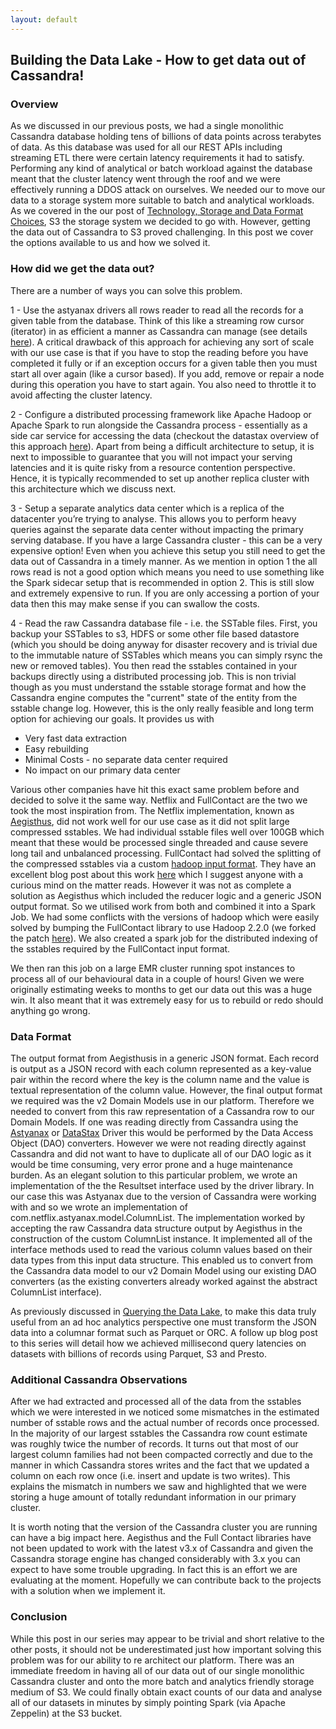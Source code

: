 ```yaml
---
layout: default
---
```


## Building the Data Lake - How to get data out of Cassandra! 

### Overview

As we discussed in our previous posts, we had a single monolithic Cassandra database holding tens of billions of data points across terabytes of data. As this database was used for all our REST APIs including streaming ETL there were certain latency requirements it had to satisfy. Performing any kind of analytical or batch workload against the database meant that the cluster latency went through the roof and we were effectively running a DDOS attack on ourselves. We needed our to move our data to a storage system more suitable to batch and analytical workloads. As we covered in the our post of [Technology, Storage and Data Format Choices](tech-storage-dfs.md), S3 the storage system we decided to go with. However, getting the data out of Cassandra to S3 proved challenging. In this post we cover the options available to us and how we solved it. 

### How did we get the data out?

There are a number of ways you can solve this problem. 

1 - Use the astyanax drivers all rows reader to read all the records for a given table from the database. Think of this like a streaming row cursor (iterator) in as efficient a manner as Cassandra can manage (see details [here](https://github.com/Netflix/astyanax/wiki/AllRowsReader-All-rows-query)). A critical drawback of this approach for achieving any sort of scale with our use case is that if you have to stop the reading before you have completed it fully or if an exception occurs for a given table then you must start all over again (like a cursor based). If you add, remove or repair a node during this operation you have to start again. You also need to throttle it to avoid affecting the cluster latency.

2 - Configure a distributed processing framework like Apache Hadoop or Apache Spark to run alongside the Cassandra process - essentially as a side car service for accessing the data (checkout the datastax overview of this approach [here](https://docs.datastax.com/en/datastax_enterprise/4.5/datastax_enterprise/spark/sparkIntro.html)). Apart from being a difficult architecture to setup, it is next to impossible to guarantee that you will not impact your serving latencies and it is quite risky from a resource contention perspective. Hence, it is typically recommended to set up another replica cluster with this architecture which we discuss next.

3 - Setup a separate analytics data center which is a replica of the datacenter you’re trying to analyse. This allows you to perform heavy queries against the separate data center without impacting the primary serving database. If you have a large Cassandra cluster - this can be a very expensive option! Even when you achieve this setup you still need to get the data out of Cassandra in a timely manner. As we mention in option 1 the all rows read is not a good option which means you need to use something like the Spark sidecar setup that is recommended in option 2. This is still slow and extremely expensive to run. If you are only accessing a portion of your data then this may make sense if you can swallow the costs.

4 - Read the raw Cassandra database file - i.e. the SSTable files. First, you backup your SSTables to s3, HDFS or some other file based datastore (which you should be doing anyway for disaster recovery and is trivial due to the immutable nature of SSTables which means you can simply rsync the new or removed tables). You then read the sstables contained in your backups directly using a distributed processing job. This is non trivial though as you must understand the sstable storage format and how the Cassandra engine computes the "current" state of the entity from the sstable change log. However, this is the only really feasible and long term option for achieving our goals. It provides us with 

* Very fast data extraction
* Easy rebuilding
* Minimal Costs - no separate data center required 
* No impact on our primary data center

Various other companies have hit this exact same problem before and decided to solve it the same way. Netflix and FullContact are the two we took the most inspiration from. The Netflix implementation, known as [Aegisthus](https://github.com/Netflix/aegisthus), did not work well for our use case as it did not split large compressed sstables. We had individual sstable files well over 100GB which meant that these would be processed single threaded and cause severe long tail and unbalanced processing. FullContact had solved the splitting of the compressed sstables via a custom [hadoop input format](https://github.com/fullcontact/hadoop-sstable). They have an excellent blog post about this work [here](https://www.fullcontact.com/blog/cassandra-sstables-offline/) which I suggest anyone with a curious mind on the matter reads. However it was not as complete a solution as Aegisthus which included the reducer logic and a generic JSON output format. So we utilised work from both and combined it into a Spark Job. We had some conflicts with the versions of hadoop which were easily solved by bumping the FullContact library to use Hadoop 2.2.0 (we forked the patch [here](https://github.com/willfleury/hadoop-sstable/commit/e1f78068fc8e50d2327d14ce3f6205a40916974b)). We also created a spark job for the distributed indexing of the sstables required by the FullContact input format.

We then ran this job on a large EMR cluster running spot instances to process all of our behavioural data in a couple of hours! Given we were originally estimating weeks to months to get our data out this was a huge win. It also meant that it was extremely easy for us to rebuild or redo should anything go wrong.

### Data Format

The output format from Aegisthusis in a generic JSON format. Each record is output as a JSON record with each column represented as a key-value pair within the record where the key is the column name and the value is textual representation of the column value. However, the final output format we required was the v2 Domain Models use in our platform. Therefore we needed to convert from this raw representation of a Cassandra row to our Domain Models. If one was reading directly from Cassandra using the [Astyanax](https://github.com/Netflix/astyanax) or [DataStax](https://github.com/datastax/java-driver) Driver this would be performed by the Data Access Object (DAO) converters. However we were not reading directly against Cassandra and did not want to have to duplicate all of our DAO logic as it would be time consuming, very error prone and a huge maintenance burden. As an elegant solution to this particular problem, we wrote an implementation of the the Resultset interface used by the driver library. In our case this was Astyanax due to the version of Cassandra were working with and so we wrote an implementation of com.netflix.astyanax.model.ColumnList<T>. The implementation worked by accepting the raw Cassandra data structure output by Aegisthus in the construction of the custom ColumnList<T> instance. It implemented all of the interface methods used to read the various column values based on their data types from this input data structure. This enabled us to convert from the Cassandra data model to our v2 Domain Model using our existing DAO converters (as the existing converters already worked against the abstract ColumnList<T> interface). 

As previously discussed in [Querying the Data Lake](tech-storage-dfs.md), to make this data truly useful from an ad hoc analytics perspective one must transform the JSON data into a columnar format such as Parquet or ORC. A follow up blog post to this series will detail how we achieved millisecond query latencies on datasets with billions of records using Parquet, S3 and Presto. 

### Additional Cassandra Observations

After we had extracted and processed all of the data from the sstables which we were interested in we noticed some mismatches in the estimated number of sstable rows and the actual number of records once processed. In the majority of our largest sstables the Cassandra row count estimate was roughly twice the number of records. It turns out that most of our largest column families had not been compacted correctly and due to the manner in which Cassandra stores writes and the fact that we updated a column on each row once (i.e. insert and update is two writes). This explains the mismatch in numbers  we saw and highlighted that we were storing a huge amount of totally redundant information in our primary cluster. 

It is worth noting that the version of the Cassandra cluster you are running can have a big impact here. Aegisthus and the Full Contact libraries have not been updated to work with the latest v3.x of Cassandra and given the Cassandra storage engine has changed considerably with 3.x you can expect to have some trouble upgrading. In fact this is an effort we are evaluating at the moment. Hopefully we can contribute back to the projects with a solution when we implement it. 

### Conclusion

While this post in our series may appear to be trivial and short relative to the other posts, it should not be underestimated just how important solving this problem was for our ability to re architect our platform. There was an immediate freedom in having all of our data out of our single monolithic Cassandra cluster and onto the more batch and analytics friendly storage medium of S3. We could finally obtain exact counts of our data and analyse all of our datasets in minutes by simply pointing Spark (via Apache Zeppelin) at the S3 bucket. 

